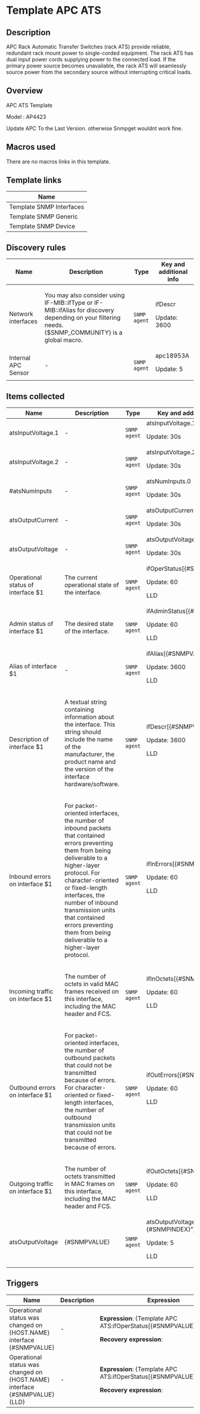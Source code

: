 # Template APC ATS

## Description

APC Rack Automatic Transfer Switches (rack ATS) provide reliable, redundant rack mount power to single-corded equipment. The rack ATS has dual input power cords supplying power to the connected load. If the primary power source becomes unavailable, the rack ATS will seamlessly source power from the secondary source without interrupting critical loads.

## Overview

APC ATS Template 


Model : AP4423


Update APC To the Last Version. otherwise Snmpget wouldnt work fine.


 



## Macros used

There are no macros links in this template.

## Template links

|Name|
|----|
|Template SNMP Interfaces|
|Template SNMP Generic|
|Template SNMP Device|
## Discovery rules

|Name|Description|Type|Key and additional info|
|----|-----------|----|----|
|Network interfaces|<p>You may also consider using IF-MIB::ifType or IF-MIB::ifAlias for discovery depending on your filtering needs. {$SNMP_COMMUNITY} is a global macro.</p>|`SNMP agent`|ifDescr<p>Update: 3600</p>|
|Internal APC Sensor|<p>-</p>|`SNMP agent`|apc18953A<p>Update: 5</p>|
## Items collected

|Name|Description|Type|Key and additional info|
|----|-----------|----|----|
|atsInputVoltage.1|<p>-</p>|`SNMP agent`|atsInputVoltage.1.1.1<p>Update: 30s</p>|
|atsInputVoltage.2|<p>-</p>|`SNMP agent`|atsInputVoltage.2.1.1<p>Update: 30s</p>|
|#atsNumInputs|<p>-</p>|`SNMP agent`|atsNumInputs.0<p>Update: 30s</p>|
|atsOutputCurrent|<p>-</p>|`SNMP agent`|atsOutputCurrent.1.1.1<p>Update: 30s</p>|
|atsOutputVoltage|<p>-</p>|`SNMP agent`|atsOutputVoltage.1.1.1<p>Update: 30s</p>|
|Operational status of interface $1|<p>The current operational state of the interface.</p>|`SNMP agent`|ifOperStatus[{#SNMPVALUE}]<p>Update: 60</p><p>LLD</p>|
|Admin status of interface $1|<p>The desired state of the interface.</p>|`SNMP agent`|ifAdminStatus[{#SNMPVALUE}]<p>Update: 60</p><p>LLD</p>|
|Alias of interface $1|<p>-</p>|`SNMP agent`|ifAlias[{#SNMPVALUE}]<p>Update: 3600</p><p>LLD</p>|
|Description of interface $1|<p>A textual string containing information about the interface. This string should include the name of the manufacturer, the product name and the version of the interface hardware/software.</p>|`SNMP agent`|ifDescr[{#SNMPVALUE}]<p>Update: 3600</p><p>LLD</p>|
|Inbound errors on interface $1|<p>For packet-oriented interfaces, the number of inbound packets that contained errors preventing them from being deliverable to a higher-layer protocol. For character-oriented or fixed-length interfaces, the number of inbound transmission units that contained errors preventing them from being deliverable to a higher-layer protocol.</p>|`SNMP agent`|ifInErrors[{#SNMPVALUE}]<p>Update: 60</p><p>LLD</p>|
|Incoming traffic on interface $1|<p>The number of octets in valid MAC frames received on this interface, including the MAC header and FCS.</p>|`SNMP agent`|ifInOctets[{#SNMPVALUE}]<p>Update: 60</p><p>LLD</p>|
|Outbound errors on interface $1|<p>For packet-oriented interfaces, the number of outbound packets that could not be transmitted because of errors. For character-oriented or fixed-length interfaces, the number of outbound transmission units that could not be transmitted because of errors.</p>|`SNMP agent`|ifOutErrors[{#SNMPVALUE}]<p>Update: 60</p><p>LLD</p>|
|Outgoing traffic on interface $1|<p>The number of octets transmitted in MAC frames on this interface, including the MAC header and FCS.</p>|`SNMP agent`|ifOutOctets[{#SNMPVALUE}]<p>Update: 60</p><p>LLD</p>|
|atsOutputVoltage|<p>{#SNMPVALUE}</p>|`SNMP agent`|atsOutputVoltage.["{#SNMPINDEX}"]<p>Update: 5</p><p>LLD</p>|
## Triggers

|Name|Description|Expression|Priority|
|----|-----------|----------|--------|
|Operational status was changed on {HOST.NAME} interface {#SNMPVALUE}|<p>-</p>|<p>**Expression**: {Template APC ATS:ifOperStatus[{#SNMPVALUE}].diff(0)}=1</p><p>**Recovery expression**: </p>|information|
|Operational status was changed on {HOST.NAME} interface {#SNMPVALUE} (LLD)|<p>-</p>|<p>**Expression**: {Template APC ATS:ifOperStatus[{#SNMPVALUE}].diff(0)}=1</p><p>**Recovery expression**: </p>|information|
